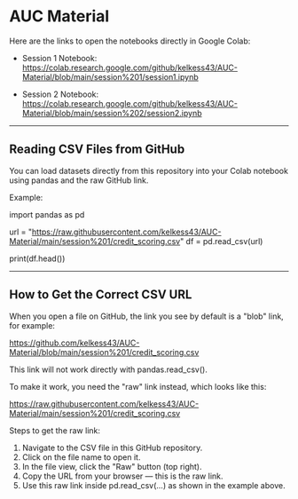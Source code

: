 # AUC Material

Here are the links to open the notebooks directly in Google Colab:

- Session 1 Notebook: https://colab.research.google.com/github/kelkess43/AUC-Material/blob/main/session%201/session1.ipynb

- Session 2 Notebook: https://colab.research.google.com/github/kelkess43/AUC-Material/blob/main/session%202/session2.ipynb


------------------------------------------------------------

## Reading CSV Files from GitHub

You can load datasets directly from this repository into your Colab notebook using pandas and the raw GitHub link.

Example:

import pandas as pd

url = "https://raw.githubusercontent.com/kelkess43/AUC-Material/main/session%201/credit_scoring.csv"
df = pd.read_csv(url)

print(df.head())

------------------------------------------------------------

## How to Get the Correct CSV URL

When you open a file on GitHub, the link you see by default is a "blob" link, for example:

https://github.com/kelkess43/AUC-Material/blob/main/session%201/credit_scoring.csv

This link will not work directly with pandas.read_csv().

To make it work, you need the "raw" link instead, which looks like this:

https://raw.githubusercontent.com/kelkess43/AUC-Material/main/session%201/credit_scoring.csv

Steps to get the raw link:

1. Navigate to the CSV file in this GitHub repository.
2. Click on the file name to open it.
3. In the file view, click the "Raw" button (top right).
4. Copy the URL from your browser — this is the raw link.
5. Use this raw link inside pd.read_csv(...) as shown in the example above.
